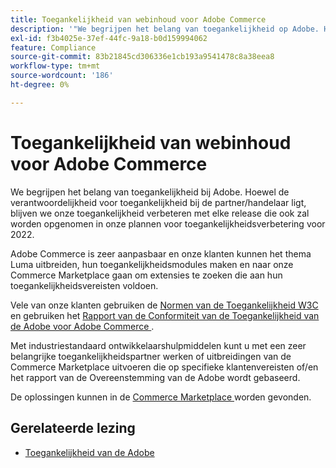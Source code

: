 ```yaml
---
title: Toegankelijkheid van webinhoud voor Adobe Commerce
description: '"We begrijpen het belang van toegankelijkheid op Adobe. Hoewel de verantwoordelijkheid voor toegankelijkheid bij de partner/handelaar ligt, blijven we onze toegankelijkheid verbeteren met elke release die ook zal worden opgenomen in onze plannen voor toegankelijkheidsverbetering voor 2022.  '''
exl-id: f3b4025e-37ef-44fc-9a18-b0d159994062
feature: Compliance
source-git-commit: 83b21845cd306336e1cb193a9541478c8a38eea8
workflow-type: tm+mt
source-wordcount: '186'
ht-degree: 0%

---
```


# Toegankelijkheid van webinhoud voor Adobe Commerce

We begrijpen het belang van toegankelijkheid bij Adobe. Hoewel de verantwoordelijkheid voor toegankelijkheid bij de partner/handelaar ligt, blijven we onze toegankelijkheid verbeteren met elke release die ook zal worden opgenomen in onze plannen voor toegankelijkheidsverbetering voor 2022.

Adobe Commerce is zeer aanpasbaar en onze klanten kunnen het thema Luma uitbreiden, hun toegankelijkheidsmodules maken en naar onze Commerce Marketplace gaan om extensies te zoeken die aan hun toegankelijkheidsvereisten voldoen.

Vele van onze klanten gebruiken de [ Normen van de Toegankelijkheid W3C ](https://www.w3.org/WAI/standards-guidelines/) en gebruiken het [ Rapport van de Conformiteit van de Toegankelijkheid van de Adobe voor Adobe Commerce ](https://www.adobe.com/accessibility/compliance/adobe-commerce-2021-acr.html).

Met industriestandaard ontwikkelaarshulpmiddelen kunt u met een zeer belangrijke toegankelijkheidspartner werken of uitbreidingen van de Commerce Marketplace uitvoeren die op specifieke klantenvereisten of/en het rapport van de Overeenstemming van de Adobe wordt gebaseerd.

De oplossingen kunnen in de [ Commerce Marketplace ](https://marketplace.magento.com/) worden gevonden.

## Gerelateerde lezing

* [ Toegankelijkheid van de Adobe ](https://www.adobe.com/accessibility.html)

